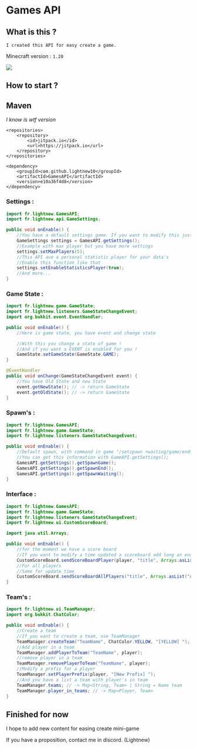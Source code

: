 # Games API

## What is this ? 
`I created this API for easy create a game.`

Minecraft version : `1.20`

[![](https://jitpack.io/v/lightnew10/GamesAPI.svg)](https://jitpack.io/#lightnew10/GamesAPI)


## How to start ?

## Maven
_I know is wtf version_
```
<repositories>
    <repository>
        <id>jitpack.io</id>
        <url>https://jitpack.io</url>
    </repository>
</repositories>

<dependency>
    <groupId>com.github.lightnew10</groupId>
    <artifactId>GamesAPI</artifactId>
    <version>e10a36f4d8</version>
</dependency>
```
### Settings :

```java
import fr.lightnew.GamesAPI;
import fr.lightnew.api.GameSettings;

public void onEnable() {
    //You have a default settings game. If you want to modify this just use 
    GameSettings settings = GamesAPI.getSettings();
    //Example with max player but you have more settings
    settings.setMaxPlayers(5);    
    //This API ave a personal statistic player for your data's
    //Enable this function like that
    settings.setEnableStatisticsPlayer(true);
    //And more...
}
```

### Game State :

```java
import fr.lightnew.game.GameState;
import fr.lightnew.listeners.GameStateChangeEvent;
import org.bukkit.event.EventHandler;

public void onEnable() {
    //Here is game state, you have event and change state

    //With this you change a state of game ! 
    //And if you want a EVENT is enabled for you !
    GameState.setGameState(GameState.GAME);
}

@EventHandler
public void onChange(GameStateChangeEvent event) {
    //You have Old State and new State
    event.getNewState(); // -> return GameState
    event.getOldState(); // -> return GameState
}
```

### Spawn's :

```java
import fr.lightnew.GamesAPI;
import fr.lightnew.game.GameState;
import fr.lightnew.listeners.GameStateChangeEvent;

public void onEnable() {
    //Default spawn, with command in game "/setspawn <waiting/game/end>
    //You can get this information with GameAPI.getSettings();
    GamesAPI.getSettings().getSpawnGame();
    GamesAPI.getSettings().getSpawnEnd();
    GamesAPI.getSettings().getSpawnWaiting();
}
```

### Interface :

```java
import fr.lightnew.GamesAPI;
import fr.lightnew.game.GameState;
import fr.lightnew.listeners.GameStateChangeEvent;
import fr.lightnew.ui.CustomScoreBoard;

import java.util.Arrays;

public void onEnable() {
    //for the moment we have a score board
    //If you want to modify a time updated a scoreboard add long an end to this method
    CustomScoreBoard.sendScoreBoardPlayer(player, "title", Arrays.asList("A ligne", "second ligne", "..."));
    //For all players
    //Same for update time
    CustomScoreBoard.sendScoreBoardAllPlayers("title", Arrays.asList("A ligne", "second ligne"));
}
```

### Team's :

```java
import fr.lightnew.ui.TeamManager;
import org.bukkit.ChatColor;

public void onEnable() {
    //Create a team
    //If you want to create a team, use TeamManager
    TeamManager.createTeam("TeamName", ChatColor.YELLOW, "[YELLOW] ");
    //Add player in a team
    TeamManager.addPlayerToTeam("TeamName", player);
    //remove player in a team
    TeamManager.removePlayerToTeam("TeamName", player);
    //Modify a prefix for a player
    TeamManager.setPlayerPrefix(player, "[New Prefix] ");
    //And you have a list a team with player's in team
    TeamManager.teams; // -> Map<String, Team> | String = Name team
    TeamManager.player_in_teams; // -> Map<Player, Team>
}
```

## Finished for now
I hope to add new content for easing create mini-game

If you have a proposition, contact me in discord. (Lightnew)
